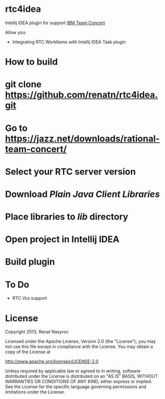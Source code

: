 rtc4idea
========

Intellij IDEA plugin for support <a href="http://www-03.ibm.com/software/products/en/rtc/">IBM Team Concert</a>


Allow you:

- Integrating RTC WorkItems with Intellij IDEA Task plugin

How to build
============

# git clone https://github.com/renatn/rtc4idea.git
# Go to https://jazz.net/downloads/rational-team-concert/
# Select your RTC server version
# Download *Plain Java Client Libraries*
# Place libraries to *lib* directory
# Open project in Intellij IDEA
# Build plugin

To Do
=====

* RTC Vcs support 

License
=======

Copyright 2013, Renat Nasyrov

Licensed under the Apache License, Version 2.0 (the "License");
you may not use this file except in compliance with the License.
You may obtain a copy of the License at

http://www.apache.org/licenses/LICENSE-2.0

Unless required by applicable law or agreed to in writing, software
distributed under the License is distributed on an "AS IS" BASIS,
WITHOUT WARRANTIES OR CONDITIONS OF ANY KIND, either express or implied.
See the License for the specific language governing permissions and
limitations under the License.